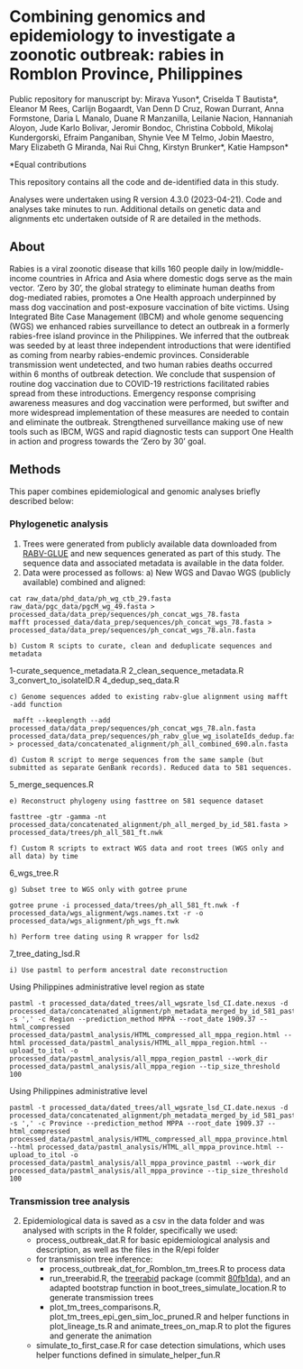 # Combining genomics and epidemiology to investigate a zoonotic outbreak: rabies in Romblon Province, Philippines
Public repository for manuscript by: 
Mirava Yuson*, Criselda T Bautista*, Eleanor M Rees, Carlijn Bogaardt, Van Denn D Cruz, Rowan Durrant, Anna Formstone, Daria L Manalo, Duane R Manzanilla, Leilanie Nacion, Hannaniah Aloyon, Jude Karlo Bolivar, Jeromir Bondoc, Christina Cobbold, Mikolaj Kundergorski, Efraim Panganiban, Shynie Vee M Telmo, Jobin Maestro, Mary Elizabeth G Miranda, Nai Rui Chng, Kirstyn Brunker*, Katie Hampson*

*Equal contributions

This repository contains all the code and de-identified data in this study.

Analyses were undertaken using R version 4.3.0 (2023-04-21).
Code and analyses take minutes to run. 
Additional details on genetic data and alignments etc undertaken outside of R are detailed in the methods.

## About
Rabies is a viral zoonotic disease that kills 160 people daily in low/middle-income countries in Africa and Asia where domestic dogs serve as the main vector. ‘Zero by 30’, the global strategy to eliminate human deaths from dog-mediated rabies, promotes a One Health approach underpinned by mass dog vaccination and post-exposure vaccination of bite victims. Using Integrated Bite Case Management (IBCM) and whole genome sequencing (WGS) we enhanced rabies surveillance to detect an outbreak in a formerly rabies-free island province in the Philippines. We inferred that the outbreak was seeded by at least three independent introductions that were identified as coming from nearby rabies-endemic provinces. Considerable transmission went undetected, and two human rabies deaths occurred within 6 months of outbreak detection. We conclude that suspension of routine dog vaccination due to COVID-19 restrictions facilitated rabies spread from these introductions. Emergency response comprising awareness measures and dog vaccination were performed, but swifter and more widespread implementation of these measures are needed to contain and eliminate the outbreak. Strengthened surveillance making use of new tools such as IBCM, WGS  and rapid diagnostic tests can support One Health in action and progress towards the ‘Zero by 30’ goal.

## Methods
This paper combines epidemiological and genomic analyses briefly described below:

### Phylogenetic analysis
1. Trees were generated from publicly available data downloaded from [RABV-GLUE](http://rabv-glue.cvr.gla.ac.uk/#/home) and new sequences generated as part of this study. The sequence data and associated metadata is available in the data folder.
2. Data were processed as follows:
    a) New WGS and Davao WGS (publicly available) combined and aligned:

```
cat raw_data/phd_data/ph_wg_ctb_29.fasta raw_data/pgc_data/pgcM_wg_49.fasta > processed_data/data_prep/sequences/ph_concat_wgs_78.fasta 
mafft processed_data/data_prep/sequences/ph_concat_wgs_78.fasta > processed_data/data_prep/sequences/ph_concat_wgs_78.aln.fasta
```

    b) Custom R scipts to curate, clean and deduplicate sequences and metadata
1-curate_sequence_metadata.R
2_clean_sequence_metadata.R
3_convert_to_isolateID.R
4_dedup_seq_data.R

    c) Genome sequences added to existing rabv-glue alignment using mafft -add function

```
 mafft --keeplength --add processed_data/data_prep/sequences/ph_concat_wgs_78.aln.fasta processed_data/data_prep/sequences/ph_rabv_glue_wg_isolateIds_dedup.fasta > processed_data/concatenated_alignment/ph_all_combined_690.aln.fasta 
 ```
 
    d) Custom R script to merge sequences from the same sample (but submitted as separate GenBank records). Reduced data to 581 sequences.
5_merge_sequences.R

    e) Reconstruct phylogeny using fasttree on 581 sequence dataset

```
fasttree -gtr -gamma -nt processed_data/concatenated_alignment/ph_all_merged_by_id_581.fasta > processed_data/trees/ph_all_581_ft.nwk
```

    f) Custom R scripts to extract WGS data and root trees (WGS only and all data) by time 
6_wgs_tree.R

    g) Subset tree to WGS only with gotree prune
    
```
gotree prune -i processed_data/trees/ph_all_581_ft.nwk -f processed_data/wgs_alignment/wgs.names.txt -r -o processed_data/wgs_alignment/ph_wgs_ft.nwk
```

    h) Perform tree dating using R wrapper for lsd2
7_tree_dating_lsd.R

    i) Use pastml to perform ancestral date reconstruction

Using Philippines administrative level region as state

```
pastml -t processed_data/dated_trees/all_wgsrate_lsd_CI.date.nexus -d processed_data/concatenated_alignment/ph_metadata_merged_by_id_581_pastml.csv -s ',' -c Region --prediction_method MPPA --root_date 1909.37 --html_compressed processed_data/pastml_analysis/HTML_compressed_all_mppa_region.html --html processed_data/pastml_analysis/HTML_all_mppa_region.html --upload_to_itol -o processed_data/pastml_analysis/all_mppa_region_pastml --work_dir processed_data/pastml_analysis/all_mppa_region --tip_size_threshold 100
```

Using Philippines administrative level 

```
pastml -t processed_data/dated_trees/all_wgsrate_lsd_CI.date.nexus -d processed_data/concatenated_alignment/ph_metadata_merged_by_id_581_pastml.csv -s ',' -c Province --prediction_method MPPA --root_date 1909.37 --html_compressed processed_data/pastml_analysis/HTML_compressed_all_mppa_province.html --html processed_data/pastml_analysis/HTML_all_mppa_province.html --upload_to_itol -o processed_data/pastml_analysis/all_mppa_province_pastml --work_dir processed_data/pastml_analysis/all_mppa_province --tip_size_threshold 100
```


### Transmission tree analysis
2. Epidemiological data is saved as a csv in the data folder and was analysed with scripts in the R folder, specifically we used:
   - process_outbreak_dat.R for basic epidemiological analysis and description, as well as the files in the R/epi folder
   - for transmission tree inference:
      - process_outbreak_dat_for_Romblon_tm_trees.R to process data
      - run_treerabid.R, the [treerabid](https://github.com/mrajeev08/treerabid/) package (commit [80fb1da](https://github.com/mrajeev08/treerabid/commit/80fb1da8391e764e60975414e17e98e06136a62e)), and an adapted bootstrap function in boot_trees_simulate_location.R to generate transmission trees
      - plot_tm_trees_comparisons.R, plot_tm_trees_epi_gen_sim_loc_pruned.R and helper functions in plot_lineage_ts.R and animate_trees_on_map.R to plot the figures and generate the animation
   - simulate_to_first_case.R for case detection simulations, which uses helper functions defined in simulate_helper_fun.R

 

